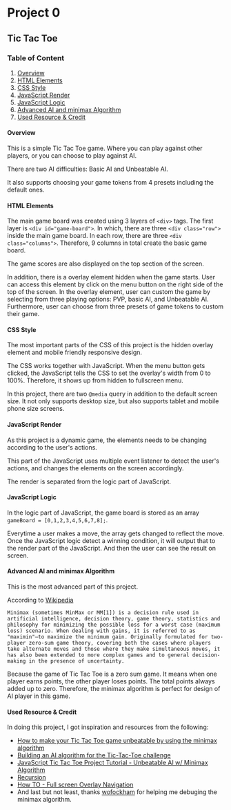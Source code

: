 # Project 0

## Tic Tac Toe


### Table of Content

1. [Overview](#)
1. [HTML Elements]()
1. [CSS Style]()
1. [JavaScript Render]()
1. [JavaScript Logic](#)
1. [Advanced AI and minimax Algorithm]()
1. [Used Resource & Credit]()

#### Overview
This is a simple Tic Tac Toe game. Where you can play against other players, or you can choose to play against AI.

There are two AI difficulties: Basic AI and Unbeatable AI.

It also supports choosing your game tokens from 4 presets including the default ones.

#### HTML Elements
The main game board was created using 3 layers of `<div>` tags. The first layer is `<div id="game-board">`. In which, there are three `<div class="row">` inside the main game board. In each row, there are three `<div class="columns">`. Therefore, 9 columns in total create the basic game board.

The game scores are also displayed on the top section of the screen.

In addition, there is a overlay element hidden when the game starts. User can access this element by click on the menu button on the right side of the top of the screen. In the overlay element, user can custom the game by selecting from three playing options: PVP, basic AI, and Unbeatable AI. Furthermore, user can choose from three presets of game tokens to custom their game.

#### CSS Style
The most important parts of the CSS of this project is the hidden overlay element and mobile friendly responsive design.

The CSS works together with JavaScript. When the menu button gets clicked, the JavaScript tells the CSS to set the overlay's width from 0 to 100%. Therefore, it shows up from hidden to fullscreen menu.

In this project, there are two `@media` query in addition to the default screen size. It not only supports desktop size, but also supports tablet and mobile phone size screens.

#### JavaScript Render
As this project is a dynamic game, the elements needs to be changing according to the user's actions.

This part of the JavaScript uses multiple event listener to detect the user's actions, and changes the elements on the screen accordingly.

The render is separated from the logic part of JavaScript.

#### JavaScript Logic
In the logic part of JavaScript, the game board is stored as an array `gameBoard = [0,1,2,3,4,5,6,7,8];`.

Everytime a user makes a move, the array gets changed to reflect the move. Once the JavaScript logic detect a winning condition, it will output that to the render part of the JavaScript. And then the user can see the result on screen.

#### Advanced AI and minimax Algorithm
This is the most advanced part of this project.

According to [Wikipedia](https://en.wikipedia.org/wiki/Minimax)

 `Minimax (sometimes MinMax or MM[1]) is a decision rule used in artificial intelligence, decision theory, game theory, statistics and philosophy for minimizing the possible loss for a worst case (maximum loss) scenario. When dealing with gains, it is referred to as "maximin"—to maximize the minimum gain. Originally formulated for two-player zero-sum game theory, covering both the cases where players take alternate moves and those where they make simultaneous moves, it has also been extended to more complex games and to general decision-making in the presence of uncertainty.`

 Because the game of Tic Tac Toe is a zero sum game. It means when one player earns points, the other player loses points. The total points always added up to zero. Therefore, the minimax algorithm is perfect for design of AI player in this game.

#### Used Resource & Credit
In doing this project, I got inspiration and resources from the following:

* [How to make your Tic Tac Toe game unbeatable by using the minimax algorithm](https://medium.freecodecamp.org/how-to-make-your-tic-tac-toe-game-unbeatable-by-using-the-minimax-algorithm-9d690bad4b37)
* [Building an AI algorithm for the Tic-Tac-Toe challenge](https://medium.freecodecamp.org/building-an-ai-algorithm-for-the-tic-tac-toe-challenge-29d4d5adee07)
* [JavaScript Tic Tac Toe Project Tutorial - Unbeatable AI w/ Minimax Algorithm](https://www.youtube.com/watch?v=P2TcQ3h0ipQ&t=2614s)
* [Recursion](https://www.youtube.com/watch?v=VrrnjYgDBEk)
* [How TO - Full screen Overlay Navigation](https://www.w3schools.com/howto/howto_js_fullscreen_overlay.asp)
* And last but not least, thanks [wofockham](https://github.com/wofockham) for helping me debuging the minimax algorithm.
